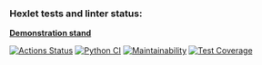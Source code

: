 ### Hexlet tests and linter status:

**[Demonstration stand](https://jkulds-python-project-83.onrender.com)**

[![Actions Status](https://github.com/jkulds/python-project-83/actions/workflows/hexlet-check.yml/badge.svg)](https://github.com/jkulds/python-project-83/actions)
[![Python CI](https://github.com/jkulds/python-project-83/actions/workflows/python-check.yml/badge.svg)](https://github.com/jkulds/python-project-83/actions/workflows/python-check.yml)
[![Maintainability](https://api.codeclimate.com/v1/badges/2495fdc5400a05220d77/maintainability)](https://codeclimate.com/github/jkulds/python-project-83/maintainability)
[![Test Coverage](https://api.codeclimate.com/v1/badges/2495fdc5400a05220d77/test_coverage)](https://codeclimate.com/github/jkulds/python-project-83/test_coverage)
